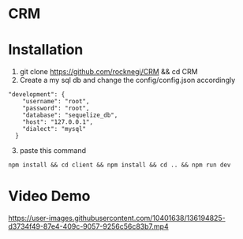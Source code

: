 # CRM

# Installation

1. git clone https://github.com/rocknegi/CRM && cd CRM
2. Create a my sql db and change the config/config.json accordingly

```
"development": {
    "username": "root",
    "password": "root",
    "database": "sequelize_db",
    "host": "127.0.0.1",
    "dialect": "mysql"
  }

```

3. paste this command

```
npm install && cd client && npm install && cd .. && npm run dev
```

# Video Demo

https://user-images.githubusercontent.com/10401638/136194825-d3734f49-87e4-409c-9057-9256c56c83b7.mp4
